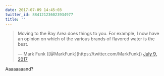 ```yaml
---
date: 2017-07-09 14:45:03
twitter_id: 884121236023934977
title: ''
---
```


<blockquote class="twitter-tweet"><p lang="en" dir="ltr">Moving to the Bay Area does things to you.  For example, I now have an opinion on which of the various brands of flavored water is the best.</p>&mdash; Mark Funk ([@MarkFunk](https://twitter.com/MarkFunk)) <a href="https://twitter.com/MarkFunk/status/884118299344109568?ref_src=twsrc%5Etfw">July 9, 2017</a></blockquote>
<script async src="https://platform.twitter.com/widgets.js" charset="utf-8"></script>

Aaaaaaaand?
